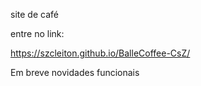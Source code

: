 site de café

entre no link:

https://szcleiton.github.io/BalleCoffee-CsZ/

Em breve novidades funcionais
